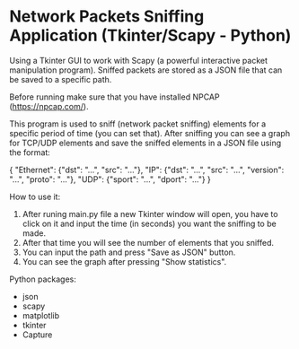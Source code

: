 # Network Packets Sniffing Application (Tkinter/Scapy - Python)
Using a Tkinter GUI to work with Scapy (a powerful interactive packet manipulation program). Sniffed packets are stored as a JSON file that can be saved to a specific path.

Before running make sure that you  have installed NPCAP (https://npcap.com/).

This program is used to sniff (network packet sniffing) elements for a specific period of time (you can set that). After sniffing you can see a graph for TCP/UDP elements and save the sniffed elements in a JSON file using the format:

{
 "Ethernet": {"dst": "...", "src": "..."}, 
 "IP": {"dst": "...", "src": "...", "version": "...", "proto": "..."}, "UDP": {"sport": "...", "dport": "..."}
}

How to use it: 
1. After runing main.py file a new Tkinter window will open, you have to click on it and input the time (in seconds) you want the sniffing to be made.
2. After that time you will see the number of elements that you sniffed.
3. You can input the path and press "Save as JSON" button.
4. You can see the graph after pressing "Show statistics".

Python packages:
- json
- scapy
- matplotlib
- tkinter
- Capture
